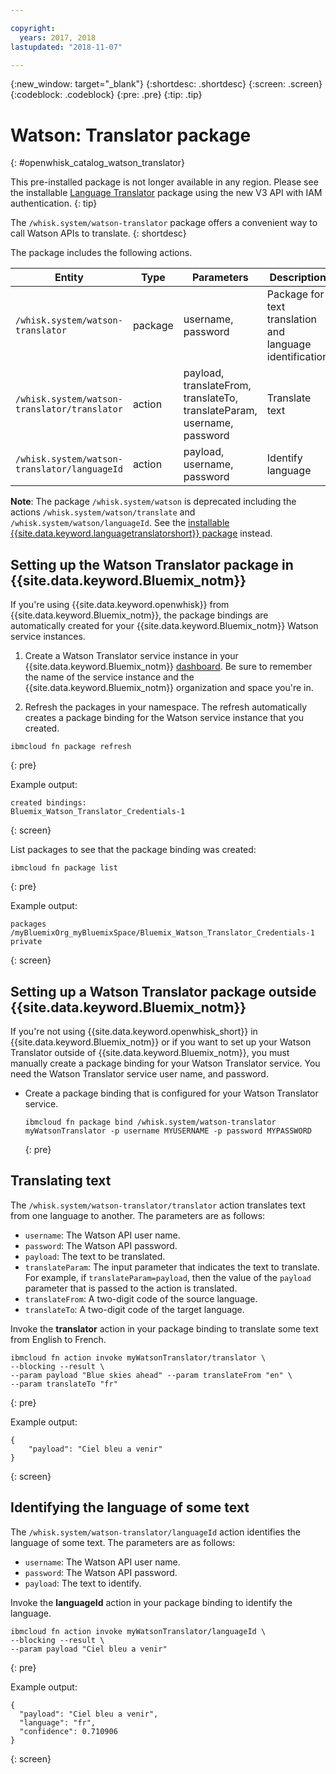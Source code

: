 ```yaml
---

copyright:
  years: 2017, 2018
lastupdated: "2018-11-07"

---
```


{:new_window: target="_blank"}
{:shortdesc: .shortdesc}
{:screen: .screen}
{:codeblock: .codeblock}
{:pre: .pre}
{:tip: .tip}

# Watson: Translator package
{: #openwhisk_catalog_watson_translator}

This pre-installed package is not longer available in any region. Please see the installable [Language Translator](./ow_watson_language_translator.html) package using the new V3 API with IAM authentication. {: tip}

The `/whisk.system/watson-translator` package offers a convenient way to call Watson APIs to translate.
{: shortdesc}

The package includes the following actions.

| Entity | Type | Parameters | Description |
| --- | --- | --- | --- |
| `/whisk.system/watson-translator` | package | username, password | Package for text translation and language identification  |
| `/whisk.system/watson-translator/translator` | action | payload, translateFrom, translateTo, translateParam, username, password | Translate text |
| `/whisk.system/watson-translator/languageId` | action | payload, username, password | Identify language |

**Note**: The package `/whisk.system/watson` is deprecated including the actions `/whisk.system/watson/translate` and `/whisk.system/watson/languageId`. See the [installable {{site.data.keyword.languagetranslatorshort}} package](ow_watson_language_translator.html) instead.

## Setting up the Watson Translator package in {{site.data.keyword.Bluemix_notm}}

If you're using {{site.data.keyword.openwhisk}} from {{site.data.keyword.Bluemix_notm}}, the package bindings are automatically created for your {{site.data.keyword.Bluemix_notm}} Watson service instances.

1. Create a Watson Translator service instance in your {{site.data.keyword.Bluemix_notm}} [dashboard](http://console.bluemix.net). Be sure to remember the name of the service instance and the {{site.data.keyword.Bluemix_notm}} organization and space you're in.

2. Refresh the packages in your namespace. The refresh automatically creates a package binding for the Watson service instance that you created.
  ```
  ibmcloud fn package refresh
  ```
  {: pre}

  Example output:
  ```
  created bindings:
  Bluemix_Watson_Translator_Credentials-1
  ```
  {: screen}

  List packages to see that the package binding was created:
  ```
  ibmcloud fn package list
  ```
  {: pre}

  Example output:
  ```
  packages
  /myBluemixOrg_myBluemixSpace/Bluemix_Watson_Translator_Credentials-1 private
  ```
  {: screen}

## Setting up a Watson Translator package outside {{site.data.keyword.Bluemix_notm}}

If you're not using {{site.data.keyword.openwhisk_short}} in {{site.data.keyword.Bluemix_notm}} or if you want to set up your Watson Translator outside of {{site.data.keyword.Bluemix_notm}}, you must manually create a package binding for your Watson Translator service. You need the Watson Translator service user name, and password.

- Create a package binding that is configured for your Watson Translator service.
  ```
  ibmcloud fn package bind /whisk.system/watson-translator myWatsonTranslator -p username MYUSERNAME -p password MYPASSWORD
  ```
  {: pre}

## Translating text

The `/whisk.system/watson-translator/translator` action translates text from one language to another. The parameters are as follows:

- `username`: The Watson API user name.
- `password`: The Watson API password.
- `payload`: The text to be translated.
- `translateParam`: The input parameter that indicates the text to translate. For example, if `translateParam=payload`, then the value of the `payload` parameter that is passed to the action is translated.
- `translateFrom`: A two-digit code of the source language.
- `translateTo`: A two-digit code of the target language.

Invoke the **translator** action in your package binding to translate some text from English to French.
```
ibmcloud fn action invoke myWatsonTranslator/translator \
--blocking --result \
--param payload "Blue skies ahead" --param translateFrom "en" \
--param translateTo "fr"
```
{: pre}

Example output:
```
{
    "payload": "Ciel bleu a venir"
}
```
{: screen}

## Identifying the language of some text

The `/whisk.system/watson-translator/languageId` action identifies the language of some text. The parameters are as follows:

- `username`: The Watson API user name.
- `password`: The Watson API password.
- `payload`: The text to identify.

Invoke the **languageId** action in your package binding to identify the language.
```
ibmcloud fn action invoke myWatsonTranslator/languageId \
--blocking --result \
--param payload "Ciel bleu a venir"
```
{: pre}

Example output:
```
{
  "payload": "Ciel bleu a venir",
  "language": "fr",
  "confidence": 0.710906
}
```
{: screen}
